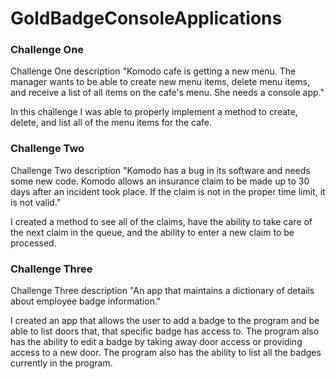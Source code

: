 # GoldBadgeConsoleApplications

### Challenge One
Challenge One description "Komodo cafe is getting a new menu. The manager wants to be able to create new menu items, delete menu items, and receive a list of all items on the cafe's menu. She needs a console app."

In this challenge I was able to properly implement a method to create, delete, and list all of the menu items for the cafe.

### Challenge Two
Challenge Two description "Komodo has a bug in its software and needs some new code. Komodo allows an insurance claim to be made up to 30 days after an incident took place. If the claim is not in the proper time limit, it is not valid."

I created a method to see all of the claims, have the ability to take care of the next claim in the queue, and the ability to enter a new claim to be processed.

### Challenge Three
Challenge Three description "An app that maintains a dictionary of details about employee badge information."

I created an app that allows the user to add a badge to the program and be able to list doors that, that specific badge has access to. The program also has the ability to edit a badge by taking away door access or providing access to a new door. The program also has the ability to list all the badges currently in the program.
